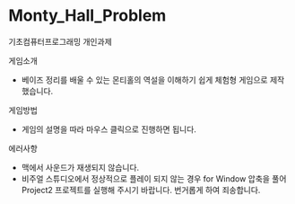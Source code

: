 # Monty_Hall_Problem
기초컴퓨터프로그래밍 개인과제

게임소개
- 베이즈 정리를 배울 수 있는 몬티홀의 역설을 이해하기 쉽게 체험형 게임으로 제작했습니다.


게임방법
- 게임의 설명을 따라 마우스 클릭으로 진행하면 됩니다.


에러사항
- 맥에서 사운드가 재생되지 않습니다.
- 비주얼 스튜디오에서 정상적으로 플레이 되지 않는 경우 for Window 압축을 풀어 Project2 프로젝트를 실행해 주시기 바랍니다. 번거롭게 하여 죄송합니다.


